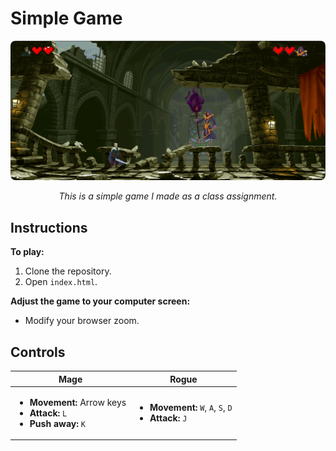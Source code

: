 # Simple Game

<p align="center">
  <img src="./img/ReadmeIMG.png" alt="Game Screenshot" style="border-radius: 8px;"/>
</p>

<p align="center">
  <em>This is a simple game I made as a class assignment.</em>
</p>

<h2>Instructions</h2>

<p><strong>To play:</strong></p>
<ol>
  <li>Clone the repository.</li>
  <li>Open <code>index.html</code>.</li>
</ol>

<p><strong>Adjust the game to your computer screen:</strong></p>
<ul>
  <li>Modify your browser zoom.</li>
</ul>

<h2>Controls</h2>

<table>
  <thead>
    <tr>
      <th>Mage</th>
      <th>Rogue</th>
    </tr>
  </thead>
  <tbody>
    <tr>
      <td>
        <ul>
          <li><strong>Movement:</strong> Arrow keys</li>
          <li><strong>Attack:</strong> <code>L</code></li>
          <li><strong>Push away:</strong> <code>K</code></li>
        </ul>
      </td>
      <td>
        <ul>
          <li><strong>Movement:</strong> <code>W</code>, <code>A</code>, <code>S</code>, <code>D</code></li>
          <li><strong>Attack:</strong> <code>J</code></li>
        </ul>
      </td>
    </tr>
  </tbody>
</table>


